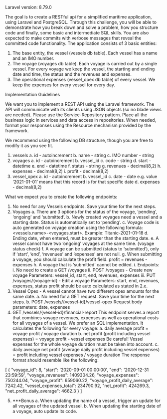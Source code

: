 Laravel version: 8.79.0

The goal is to create a RESTful api for a simplified maritime application, using Laravel and PostgreSQL.
Through this challenge, you will be able to demonstrate how you break down and solve a problem, how you structure code and finally, some basic and intermediate SQL skills. You are also expected to make commits with verbose messages that reveal the committed code functionality.
The application consists of 3 basic entities:
1.	The base entity, the vessel (vessels db table). Each vessel has a name and an IMO number.
2.	The voyage (voyages db table). Each voyage is carried out by a single vessel. For every voyage we keep the vessel, the starting and ending date and time, the status and the revenues and expenses.
3.	The operational expenses (vessel_opex db table) of every vessel. We keep the expenses for every vessel for every day.

Implementation Guidelines

We want you to implement a REST API using the Laravel framework. The API will communicate with its clients using JSON objects (so no blade views are needed).
Please use the Service-Repository pattern. Place all the business logic in services and data access in repositories. When needed, format your responses using the Resource mechanism provided by the framework.

We recommend using the following DB structure, though you are free to modify it as you see fit.

1.	vessels
a.	id - autoincrement
b.	name - string
c.	IMO number - string
2.	voyages
a.	id - autoincrement
b.	vessel_id
c.	code - string
d.	start - datetime
e.	end - datetime
f.	status - string
g.	revenues - decimal(8,2)
h.	expenses - decimal(8,2)
i.	profit - decimal(8,2)
3.	vessel_opex
a.	id - autoincrement
b.	vessel_id
c.	date - date e.g. value ‘2021-01-01’ means that this record is for that specific date
d.	expenses - decimal(8,2)

What we expect you to create the following endpoints:
1.	No need for any Vessels endpoints. Save your time for the next steps.
2.	Voyages
a.	There are 3 options for the status of the voyage, ‘pending’, ‘ongoing’ and ‘submitted’.
b.	Newly created voyages need a vessel and a starting date. Status is automatically set to ‘pending’.
c.	Voyage code is auto generated on voyage creation using the following formula: <vessels.name>-<voyages.start>. Example: Titanic-2021-01-18
d.	Ending date, when entered, must be greater than the starting date.
e.	A vessel cannot have two ‘ongoing’ voyages at the same time. (voyage status check)
f.	A voyage can be submitted (status to ‘submitted’), only if ‘start’, ‘end’, ‘revenues’ and ‘expenses’ are not null.
g.	When submitting a voyage, you should calculate the profit field.
profit = revenues - expenses
h.	A voyage that is ‘submitted’ cannot be edited.
i.	Endpoints:
i.	No need to create a GET /voyages
ii.	POST /voyages - Create new voyage
Parameters: vessel_id, start, end, revenues, expenses
iii.	PUT /voyages/{voyage-id} - Edit a voyage
Parameters: start, end, revenues, expenses, status
profit should be auto calculated as stated in 2.e.
3.	Vessel Opex - A vessel cannot have two different opex amounts for the same date.
a.	No need for a GET request. Save your time for the next steps.
b.	POST /vessels/{vessel-id}/vessel-opex
Request body parameters: date, expenses
4.	GET /vessels/{vessel-id}/financial-report
This endpoint serves a report that combines voyage revenues, expenses as well as operational costs for all voyages of a vessel. We prefer an SQL implementation.
It calculates the following for every voyage:
a.	daily average profit = voyage profit / voyage duration
b.	net profit (profit including vessel expenses) = voyage profit - vessel expenses Be careful! Vessel expenses for the whole voyage duration must be taken into account.
c.	daily average net profit (average daily profit including vessel expenses) = profit including vessel expenses / voyage duration
The response format should resemble like the following:


[
	{
		"voyage_id": 8,
		"start": '2020-09-01 00:00:00',
		"end": '2020-12-31 23:59:59',
		"voyage_revenues": 1409304.26,
		"voyage_expenses": 750244.04,
		"voyage_profit": 659060.22,
		"voyage_profit_daily_average": 7242.42,
		"vessel_expenses_total": 234790.92,
		"net_profit": 424269.3,
		"net_profit_daily_average": 4662.3
	}
]

5.	***Bonus
a.	When updating the name of a vessel, trigger an update for all voyages of the updated vessel.
b.	When updating the starting date of a voyage, auto update its code.
